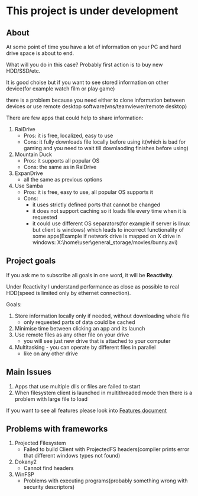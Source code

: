 # This project is under development

## About

At some point of time you have a lot of information on your PC and hard drive space is about to end.

What will you do in this case?
Probably first action is to buy new HDD/SSD/etc.

It is good choise but if you want to see stored information on other device(for example watch film or play game)

there is a problem because you need either to clone information between devices or use remote desktop software(vns/teamviewer/remote desktop)

There are few apps that could help to share information:
1. RaiDrive
    - Pros: it is free, localized, easy to use
    - Cons: it fully downloads file locally before using it(which is bad for gaming and you need to wait till downlaoding finishes before using)
2. Mountain Duck
    - Pros: it supports all popular OS
    - Cons: the same as in RaiDrive
3. ExpanDrive
    - all the same as previous options
4. Use Samba
    - Pros: it is free, easy to use, all popular OS supports it
    - Cons:
      - it uses strictly defined ports that cannot be changed
      - it does not support caching so it loads file every time when it is requested
      - it could use different OS separators(for example if server is linux but client is windows) which leads to incorrect functionality of some apps(Example if network drive is mapped on X drive in windows: X:\home\user\general_storage/movies/bunny.avi)

## Project goals

If you ask me to subscribe all goals in one word, it will be **Reactivity**.

Under Reactivity I understand performance as close as possible to real HDD(speed is limited only by ethernet connection).

Goals:
1. Store information locally only if needed, without downloading whole file
    - only requested parts of data could be cached
2. Minimise time between clicking an app and its launch
3. Use remote files as any other file on your drive
    - you will see just new drive that is attached to your computer
4. Multitasking - you can operate by different files in parallel
    - like on any other drive

## Main Issues

1. Apps that use multiple dlls or files are failed to start
2. When filesystem client is launched in multithreaded mode then there is a problem with large file to load

If you want to see all features please look into [Features document](Features.md)

## Problems with frameworks
1) Projected Filesystem
    - Failed to build Client with ProjectedFS headers(compiler prints error that different windows types not found)
2) Dokany2
    - Cannot find headers
3) WinFSP
    - Problems with executing programs(probably something wrong with security descriptors)
